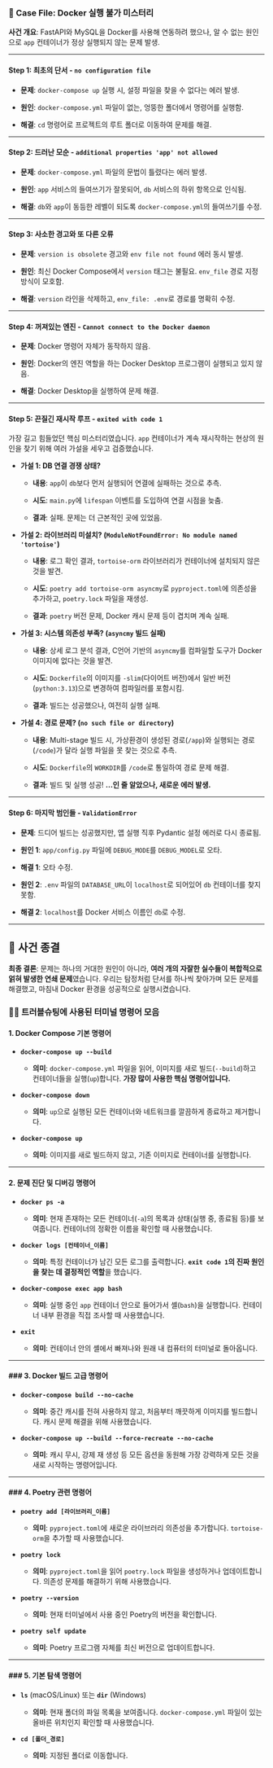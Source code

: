 
### 📖 Case File: Docker 실행 불가 미스터리

**사건 개요**: FastAPI와 MySQL을 Docker를 사용해 연동하려 했으나, 알 수 없는 원인으로 `app` 컨테이너가 정상 실행되지 않는 문제 발생.

---

#### **Step 1: 최초의 단서 - `no configuration file`**

- **문제**: `docker-compose up` 실행 시, 설정 파일을 찾을 수 없다는 에러 발생.
    
- **원인**: `docker-compose.yml` 파일이 없는, 엉뚱한 폴더에서 명령어를 실행함.
    
- **해결**: `cd` 명령어로 프로젝트의 루트 폴더로 이동하여 문제를 해결.
    

---

#### **Step 2: 드러난 모순 - `additional properties 'app' not allowed`**

- **문제**: `docker-compose.yml` 파일의 문법이 틀렸다는 에러 발생.
    
- **원인**: `app` 서비스의 들여쓰기가 잘못되어, `db` 서비스의 하위 항목으로 인식됨.
    
- **해결**: `db`와 `app`이 동등한 레벨이 되도록 `docker-compose.yml`의 들여쓰기를 수정.
    

---

#### **Step 3: 사소한 경고와 또 다른 오류**

- **문제**: `version is obsolete` 경고와 `env file not found` 에러 동시 발생.
    
- **원인**: 최신 Docker Compose에서 `version` 태그는 불필요. `env_file` 경로 지정 방식이 모호함.
    
- **해결**: `version` 라인을 삭제하고, `env_file: .env`로 경로를 명확히 수정.
    

---

#### **Step 4: 꺼져있는 엔진 - `Cannot connect to the Docker daemon`**

- **문제**: Docker 명령어 자체가 동작하지 않음.
    
- **원인**: Docker의 엔진 역할을 하는 Docker Desktop 프로그램이 실행되고 있지 않음.
    
- **해결**: Docker Desktop을 실행하여 문제 해결.
    

---

#### **Step 5: 끈질긴 재시작 루프 - `exited with code 1`**

가장 길고 힘들었던 핵심 미스터리였습니다. `app` 컨테이너가 계속 재시작하는 현상의 원인을 찾기 위해 여러 가설을 세우고 검증했습니다.

- **가설 1: DB 연결 경쟁 상태?**
    
    - **내용**: `app`이 `db`보다 먼저 실행되어 연결에 실패하는 것으로 추측.
        
    - **시도**: `main.py`에 `lifespan` 이벤트를 도입하여 연결 시점을 늦춤.
        
    - **결과**: 실패. 문제는 더 근본적인 곳에 있었음.
        
- **가설 2: 라이브러리 미설치? (`ModuleNotFoundError: No module named 'tortoise'`)**
    
    - **내용**: 로그 확인 결과, `tortoise-orm` 라이브러리가 컨테이너에 설치되지 않은 것을 발견.
        
    - **시도**: `poetry add tortoise-orm asyncmy`로 `pyproject.toml`에 의존성을 추가하고, `poetry.lock` 파일을 재생성.
        
    - **결과**: `poetry` 버전 문제, Docker 캐시 문제 등이 겹치며 계속 실패.
        
- **가설 3: 시스템 의존성 부족? (`asyncmy` 빌드 실패)**
    
    - **내용**: 상세 로그 분석 결과, C언어 기반의 `asyncmy`를 컴파일할 도구가 Docker 이미지에 없다는 것을 발견.
        
    - **시도**: `Dockerfile`의 이미지를 `-slim`(다이어트 버전)에서 일반 버전(`python:3.13`)으로 변경하여 컴파일러를 포함시킴.
        
    - **결과**: 빌드는 성공했으나, 여전히 실행 실패.
        
- **가설 4: 경로 문제? (`no such file or directory`)**
    
    - **내용**: Multi-stage 빌드 시, 가상환경이 생성된 경로(`/app`)와 실행되는 경로(`/code`)가 달라 실행 파일을 못 찾는 것으로 추측.
        
    - **시도**: `Dockerfile`의 `WORKDIR`를 `/code`로 통일하여 경로 문제 해결.
        
    - **결과**: 빌드 및 실행 성공! **...인 줄 알았으나, 새로운 에러 발생.**
        

---

#### **Step 6: 마지막 범인들 - `ValidationError`**

- **문제**: 드디어 빌드는 성공했지만, 앱 실행 직후 Pydantic 설정 에러로 다시 종료됨.
    
- **원인 1**: `app/config.py` 파일에 `DEBUG_MODE`를 `DEBUG_MODEL`로 오타.
    
- **해결 1**: 오타 수정.
    
- **원인 2**: `.env` 파일의 `DATABASE_URL`이 `localhost`로 되어있어 `db` 컨테이너를 찾지 못함.
    
- **해결 2**: `localhost`를 Docker 서비스 이름인 `db`로 수정.
    

---

## 🏁 사건 종결

**최종 결론**: 문제는 하나의 거대한 원인이 아니라, **여러 개의 자잘한 실수들이 복합적으로 얽혀 발생한 연쇄 문제**였습니다. 우리는 탐정처럼 단서를 하나씩 찾아가며 모든 문제를 해결했고, 마침내 Docker 환경을 성공적으로 실행시켰습니다.


### 🕵️‍♂️ 트러블슈팅에 사용된 터미널 명령어 모음

#### 1. Docker Compose 기본 명령어

- **`docker-compose up --build`**
    
    - **의미**: `docker-compose.yml` 파일을 읽어, 이미지를 새로 빌드(`--build`)하고 컨테이너들을 실행(`up`)합니다. **가장 많이 사용한 핵심 명령어입니다.**
        
- **`docker-compose down`**
    
    - **의미**: `up`으로 실행된 모든 컨테이너와 네트워크를 깔끔하게 종료하고 제거합니다.
        
- **`docker-compose up`**
    
    - **의미**: 이미지를 새로 빌드하지 않고, 기존 이미지로 컨테이너를 실행합니다.
        

---

#### 2. 문제 진단 및 디버깅 명령어

- **`docker ps -a`**
    
    - **의미**: 현재 존재하는 모든 컨테이너(`-a`)의 목록과 상태(실행 중, 종료됨 등)를 보여줍니다. 컨테이너의 정확한 이름을 확인할 때 사용했습니다.
        
- **`docker logs [컨테이너_이름]`**
    
    - **의미**: 특정 컨테이너가 남긴 모든 로그를 출력합니다. **`exit code 1`의 진짜 원인을 찾는 데 결정적인 역할**을 했습니다.
        
- **`docker-compose exec app bash`**
    
    - **의미**: 실행 중인 `app` 컨테이너 안으로 들어가서 셸(`bash`)을 실행합니다. 컨테이너 내부 환경을 직접 조사할 때 사용했습니다.
        
- **`exit`**
    
    - **의미**: 컨테이너 안의 셸에서 빠져나와 원래 내 컴퓨터의 터미널로 돌아옵니다.
        

---

#### ### 3. Docker 빌드 고급 명령어

- **`docker-compose build --no-cache`**
    
    - **의미**: 중간 캐시를 전혀 사용하지 않고, 처음부터 깨끗하게 이미지를 빌드합니다. 캐시 문제 해결을 위해 사용했습니다.
        
- **`docker-compose up --build --force-recreate --no-cache`**
    
    - **의미**: 캐시 무시, 강제 재 생성 등 모든 옵션을 동원해 가장 강력하게 모든 것을 새로 시작하는 명령어입니다.
        

---

#### ### 4. Poetry 관련 명령어

- **`poetry add [라이브러리_이름]`**
    
    - **의미**: `pyproject.toml`에 새로운 라이브러리 의존성을 추가합니다. `tortoise-orm`을 추가할 때 사용했습니다.
        
- **`poetry lock`**
    
    - **의미**: `pyproject.toml`을 읽어 `poetry.lock` 파일을 생성하거나 업데이트합니다. 의존성 문제를 해결하기 위해 사용했습니다.
        
- **`poetry --version`**
    
    - **의미**: 현재 터미널에서 사용 중인 Poetry의 버전을 확인합니다.
        
- **`poetry self update`**
    
    - **의미**: Poetry 프로그램 자체를 최신 버전으로 업데이트합니다.
        

---

#### ### 5. 기본 탐색 명령어

- **`ls`** (macOS/Linux) 또는 **`dir`** (Windows)
    
    - **의미**: 현재 폴더의 파일 목록을 보여줍니다. `docker-compose.yml` 파일이 있는 올바른 위치인지 확인할 때 사용했습니다.
        
- **`cd [폴더_경로]`**
    
    - **의미**: 지정된 폴더로 이동합니다.